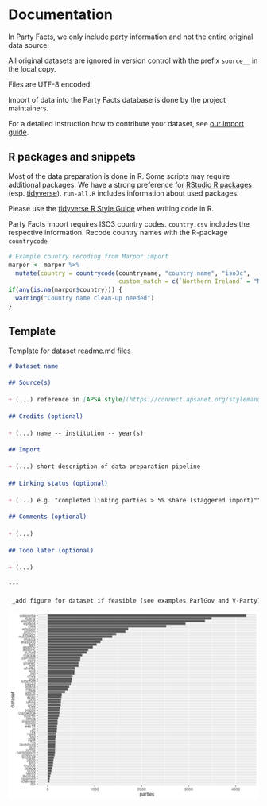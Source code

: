 # Documentation

In Party Facts, we only include party information and not the entire original data source.

All original datasets are ignored in version control with the prefix `source__` in the local copy.

Files are UTF-8 encoded.

Import of data into the Party Facts database is done by the project maintainers.

For a detailed instruction how to contribute your dataset, see [our import guide](https://github.com/hdigital/partyfactsdata/blob/main/import/import-guide.md).

## R packages and snippets

Most of the data preparation is done in R. Some scripts may require additional packages. We have a strong preference for [RStudio R packages](https://www.rstudio.com/products/rpackages/) (esp. [tidyverse](https://tidyverse.org/)). `run-all.R` includes information about used packages.

Please use the [tidyverse R Style Guide](https://style.tidyverse.org/) when writing code in R.

Party Facts import requires ISO3 country codes. `country.csv` includes the respective information. Recode country names with the R-package `countrycode`

```r
# Example country recoding from Marpor import
marpor <- marpor %>%
  mutate(country = countrycode(countryname, "country.name", "iso3c",
                               custom_match = c(`Northern Ireland` = "NIR")))
if(any(is.na(marpor$country))) {
  warning("Country name clean-up needed")
}
```

## Template

Template for dataset readme.md files

```Markdown
# Dataset name

## Source(s)

+ (...) reference in [APSA style](https://connect.apsanet.org/stylemanual/references/)

## Credits (optional)

+ (...) name -- institution -- year(s)

## Import

+ (...) short description of data preparation pipeline

## Linking status (optional)

+ (...) e.g. "completed linking parties > 5% share (staggered import)""

## Comments (optional)

+ (...)

## Todo later (optional)

+ (...)

---

 _add figure for dataset if feasible (see examples ParlGov and V-Party)_

```

![PF Data number of parties in dataset](pf-data.png)
